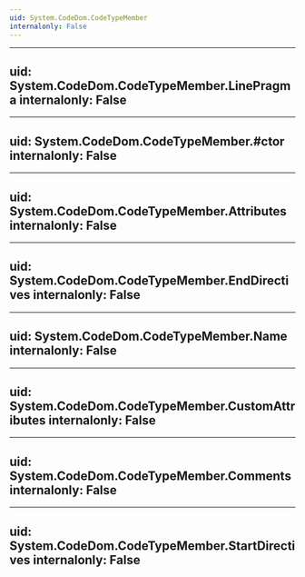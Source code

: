 ```yaml
---
uid: System.CodeDom.CodeTypeMember
internalonly: False
---
```


---
uid: System.CodeDom.CodeTypeMember.LinePragma
internalonly: False
---

---
uid: System.CodeDom.CodeTypeMember.#ctor
internalonly: False
---

---
uid: System.CodeDom.CodeTypeMember.Attributes
internalonly: False
---

---
uid: System.CodeDom.CodeTypeMember.EndDirectives
internalonly: False
---

---
uid: System.CodeDom.CodeTypeMember.Name
internalonly: False
---

---
uid: System.CodeDom.CodeTypeMember.CustomAttributes
internalonly: False
---

---
uid: System.CodeDom.CodeTypeMember.Comments
internalonly: False
---

---
uid: System.CodeDom.CodeTypeMember.StartDirectives
internalonly: False
---
